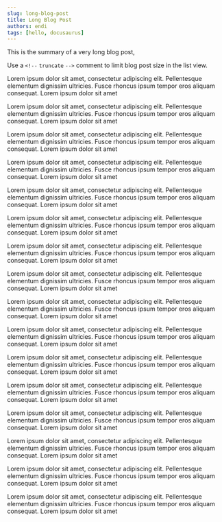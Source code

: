 ```yaml
---
slug: long-blog-post
title: Long Blog Post
authors: endi
tags: [hello, docusaurus]
---
```


This is the summary of a very long blog post,

Use a `<!--` `truncate` `-->` comment to limit blog post size in the list view.

<!--truncate-->

Lorem ipsum dolor sit amet, consectetur adipiscing elit.
Pellentesque elementum dignissim ultricies.
Fusce rhoncus ipsum tempor eros aliquam consequat.
Lorem ipsum dolor sit amet

Lorem ipsum dolor sit amet, consectetur adipiscing elit.
Pellentesque elementum dignissim ultricies.
Fusce rhoncus ipsum tempor eros aliquam consequat.
Lorem ipsum dolor sit amet

Lorem ipsum dolor sit amet, consectetur adipiscing elit.
Pellentesque elementum dignissim ultricies.
Fusce rhoncus ipsum tempor eros aliquam consequat.
Lorem ipsum dolor sit amet

Lorem ipsum dolor sit amet, consectetur adipiscing elit.
Pellentesque elementum dignissim ultricies.
Fusce rhoncus ipsum tempor eros aliquam consequat.
Lorem ipsum dolor sit amet

Lorem ipsum dolor sit amet, consectetur adipiscing elit.
Pellentesque elementum dignissim ultricies.
Fusce rhoncus ipsum tempor eros aliquam consequat.
Lorem ipsum dolor sit amet

Lorem ipsum dolor sit amet, consectetur adipiscing elit.
Pellentesque elementum dignissim ultricies.
Fusce rhoncus ipsum tempor eros aliquam consequat.
Lorem ipsum dolor sit amet

Lorem ipsum dolor sit amet, consectetur adipiscing elit.
Pellentesque elementum dignissim ultricies.
Fusce rhoncus ipsum tempor eros aliquam consequat.
Lorem ipsum dolor sit amet

Lorem ipsum dolor sit amet, consectetur adipiscing elit.
Pellentesque elementum dignissim ultricies.
Fusce rhoncus ipsum tempor eros aliquam consequat.
Lorem ipsum dolor sit amet

Lorem ipsum dolor sit amet, consectetur adipiscing elit.
Pellentesque elementum dignissim ultricies.
Fusce rhoncus ipsum tempor eros aliquam consequat.
Lorem ipsum dolor sit amet

Lorem ipsum dolor sit amet, consectetur adipiscing elit.
Pellentesque elementum dignissim ultricies.
Fusce rhoncus ipsum tempor eros aliquam consequat.
Lorem ipsum dolor sit amet

Lorem ipsum dolor sit amet, consectetur adipiscing elit.
Pellentesque elementum dignissim ultricies.
Fusce rhoncus ipsum tempor eros aliquam consequat.
Lorem ipsum dolor sit amet

Lorem ipsum dolor sit amet, consectetur adipiscing elit.
Pellentesque elementum dignissim ultricies.
Fusce rhoncus ipsum tempor eros aliquam consequat.
Lorem ipsum dolor sit amet

Lorem ipsum dolor sit amet, consectetur adipiscing elit.
Pellentesque elementum dignissim ultricies.
Fusce rhoncus ipsum tempor eros aliquam consequat.
Lorem ipsum dolor sit amet

Lorem ipsum dolor sit amet, consectetur adipiscing elit.
Pellentesque elementum dignissim ultricies.
Fusce rhoncus ipsum tempor eros aliquam consequat.
Lorem ipsum dolor sit amet

Lorem ipsum dolor sit amet, consectetur adipiscing elit.
Pellentesque elementum dignissim ultricies.
Fusce rhoncus ipsum tempor eros aliquam consequat.
Lorem ipsum dolor sit amet

Lorem ipsum dolor sit amet, consectetur adipiscing elit.
Pellentesque elementum dignissim ultricies.
Fusce rhoncus ipsum tempor eros aliquam consequat.
Lorem ipsum dolor sit amet
